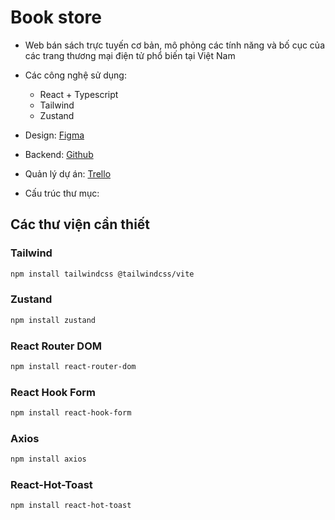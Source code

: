 # Book store
- Web bán sách trực tuyến cơ bản, mô phỏng các tính năng và bố cục của các trang thương mại điện tử phổ biến tại Việt Nam 

- Các công nghệ sử dụng:
    - React + Typescript
    - Tailwind
    - Zustand 

- Design: [Figma](https://www.figma.com/design/sTn6YKYVvanaidhWPLNlTC/TIKI-FULL-PAGE?node-id=1-13060&t=suTn6ojDtzOQohKT-1)

- Backend: [Github](https://github.com/vuanhtu1993/json-server-with-auth/)

- Quản lý dự án: [Trello](https://trello.com/b/U9VasFGz/nhom-4-d%E1%BB%B1-an-cu%E1%BB%91i-khoa)

- Cấu trúc thư mục:

## Các thư viện cần thiết

### Tailwind
```bash
npm install tailwindcss @tailwindcss/vite
```

### Zustand
```bash
npm install zustand
```

### React Router DOM
```bash
npm install react-router-dom
```

### React Hook Form
```bash
npm install react-hook-form
```

### Axios
```bash
npm install axios
```

### React-Hot-Toast
```bash
npm install react-hot-toast
```